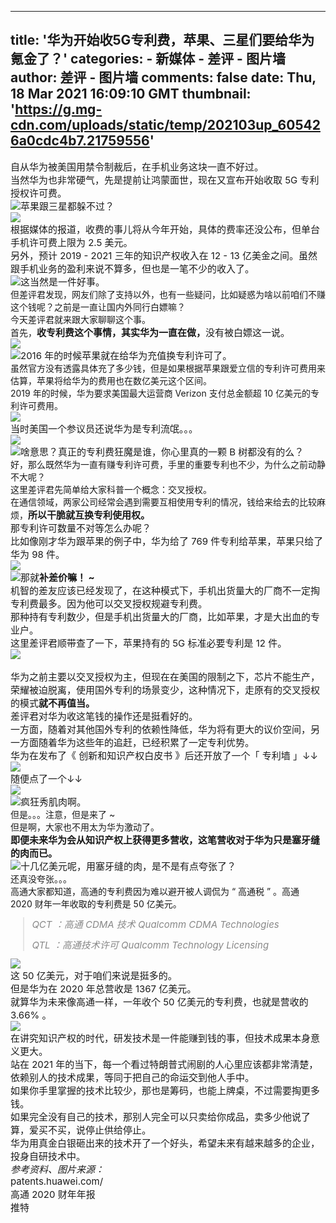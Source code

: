 
---
title: '华为开始收5G专利费，苹果、三星们要给华为氪金了？'
categories: 
    - 新媒体
    - 差评 - 图片墙
author: 差评 - 图片墙
comments: false
date: Thu, 18 Mar 2021 16:09:10 GMT
thumbnail: 'https://g.mg-cdn.com/uploads/static/temp/202103up_605426a0cdc4b7.21759556'
---

<div>   
<div><span style="font-size: 15px;">自从华为被美国用禁令制裁后，在手机业务这块一直不好过。</span></div><div class="ql-align-justify"><span style="font-size: 15px;">当然华为也非常硬气，先是提前让鸿蒙面世，现在又宣布开始收取 5G 专利授权许可费。</span></div><div class="ql-align-justify"><span style="font-size: 15px; font-family: sans-serif;"><img src="https://g.mg-cdn.com/uploads/static/temp/202103up_605426a0cdc4b7.21759556" referrerpolicy="no-referrer"></span><span style="font-size: 15px;">苹果跟三星都躲不过？</span></div><div class="ql-align-center"><span style="font-size: 15px;"><img src="https://g.mg-cdn.com/uploads/static/temp/202103up_605426a1194820.98540120" referrerpolicy="no-referrer"></span></div><div class="ql-align-justify"><span style="font-size: 15px;">根据媒体的报道，收费的事儿将从今年开始，具体的费率还没公布，但单台手机许可费上限为 2.5 美元。</span></div><div class="ql-align-justify"><span style="font-size: 15px;">另外，预计 2019 - 2021 三年的知识产权收入在 12 - 13 亿美金之间。虽然跟手机业务的盈利来说不算多，但也是一笔不少的收入了。</span></div><div class="ql-align-justify"><span style="font-size: 15px; font-family: sans-serif;"><img src="https://g.mg-cdn.com/uploads/static/temp/202103up_605426a1721815.75042459" referrerpolicy="no-referrer"></span><span style="font-size: 15px;">这当然是一件好事。</span></div><div class="ql-align-justify">但差评君发现，网友们除了支持以外，也有一些疑问，比如疑惑为啥以前咱们不赚这个钱呢？之前是一直让国内外同行白嫖嘛？</div><div class="ql-align-justify">今天差评君就来跟大家聊聊这个事。</div><div class="ql-align-justify">首先，<strong style="font-size: 15px;">收专利费这个事情，其实华为一直在做，</strong><span style="font-size: 15px;">没有被白嫖这一说。</span></div><div class="ql-align-center"><span style="font-size: 15px;"><img src="https://g.mg-cdn.com/uploads/static/temp/202103up_605426a1a61ec0.58653153" referrerpolicy="no-referrer"></span></div><div class="ql-align-justify"><span style="font-size: 15px; font-family: sans-serif;"><img src="https://g.mg-cdn.com/uploads/static/temp/202103up_605426a0cdc4b7.21759556" referrerpolicy="no-referrer"></span><span style="font-size: 15px;">2016 年的时候苹果就在给华为充值换专利许可了。</span></div><div class="ql-align-justify">虽然官方没有透露具体充了多少钱，但是如果根据苹果跟爱立信的专利许可费用来估算，苹果将给华为的费用也在数亿美元这个区间。</div><div class="ql-align-justify">2019 年的时候，华为要求美国最大运营商 Verizon 支付总金额超 10 亿美元的专利许可费用。</div><div class="ql-align-center"><span style="font-size: 15px;"><img src="https://g.mg-cdn.com/uploads/static/temp/202103up_605426a22063d1.28835690" referrerpolicy="no-referrer"></span></div><div class="ql-align-justify"><span style="font-size: 15px;">当时美国一个参议员还说华为是专利流氓。。。</span></div><div class="ql-align-center"><span style="font-size: 15px;"><img src="https://g.mg-cdn.com/uploads/static/temp/202103up_605426a26639b8.05200249" referrerpolicy="no-referrer"></span></div><div class="ql-align-justify"><span style="font-size: 15px; font-family: sans-serif;"><img src="https://g.mg-cdn.com/uploads/static/temp/202103up_605426a2b640e8.47285161" referrerpolicy="no-referrer"></span><span style="font-size: 15px;">啥意思？真正的专利费狂魔是谁，你心里真的一颗 B 树都没有的么？</span></div><div class="ql-align-justify">好，那么既然华为一直有赚专利许可费，手里的重要专利也不少，为什么之前动静不大呢？</div><div class="ql-align-justify">这里差评君先简单给大家科普一个概念：交叉授权。</div><div class="ql-align-justify">在通信领域，两家公司经常会遇到需要互相使用专利的情况，钱给来给去的比较麻烦，<strong style="font-size: 15px;">所以干脆就互换专利使用权。</strong></div><div class="ql-align-justify"><span style="font-size: 15px;">那专利许可数量不对等怎么办呢？</span></div><div class="ql-align-justify"><span style="font-size: 15px;">比如像刚才华为跟苹果的例子中，华为给了 769 件专利给苹果，苹果只给了华为 98 件。</span></div><div><span style="font-size: 15px;"><img src="https://g.mg-cdn.com/uploads/static/temp/202103up_605426a1a61ec0.58653153" referrerpolicy="no-referrer"></span></div><div class="ql-align-justify"><span style="font-size: 15px; font-family: sans-serif;"><img src="https://g.mg-cdn.com/uploads/static/temp/202103up_605426a346a780.25984782" referrerpolicy="no-referrer"></span><span style="font-size: 15px;">那就</span><strong style="font-size: 15px;">补差价嘛！ ~ </strong></div><div class="ql-align-justify"><span style="font-size: 15px;">机智的差友应该已经发现了，在这种模式下，手机出货量大的厂商不一定掏专利费最多。因为他可以交叉授权规避专利费。</span></div><div class="ql-align-justify"><span style="font-size: 15px;">那种持有专利数少，但是手机出货量大的厂商，比如苹果，才是大出血的专业户。</span></div><div class="ql-align-justify"><span style="font-size: 15px;">这里差评君顺带查了一下，苹果持有的 5G 标准必要专利是 12 件。</span></div><div class="ql-align-center"><span style="font-size: 15px;"><img src="https://g.mg-cdn.com/uploads/static/temp/202103up_605426a3926aa4.73290649" referrerpolicy="no-referrer"></span></div><div class="ql-align-justify"><br></div><div class="ql-align-justify"><span style="font-size: 15px;">华为之前主要以交叉授权为主，但现在在美国的限制之下，芯片不能生产，荣耀被迫脱离，使用国外专利的场景变少，这种情况下，走原有的交叉授权的模式</span><strong style="font-size: 15px;">就不再值当。</strong></div><div class="ql-align-justify"><span style="font-size: 15px;">差评君对华为收这笔钱的操作还是挺看好的。</span></div><div class="ql-align-justify"><span style="font-size: 15px;">一方面，随着对其他国外专利的依赖性降低，华为将有更大的议价空间，另一方面随着华为这些年的追赶，已经积累了一定专利优势。</span></div><div class="ql-align-justify"><span style="font-size: 15px;">华为在发布了《 创新和知识产权白皮书 》后还开放了一个「 专利墙 」↓↓</span></div><div class="ql-align-center"><span style="font-size: 15px;"><img src="https://g.mg-cdn.com/uploads/static/temp/202103up_605426a3cfac13.68274155" referrerpolicy="no-referrer"></span></div><div class="ql-align-justify"><span style="font-size: 15px;">随便点了一个↓↓</span></div><div class="ql-align-center"><span style="font-size: 15px;"><img src="https://g.mg-cdn.com/uploads/static/temp/202103up_605426a42bc555.46651584" referrerpolicy="no-referrer"></span></div><div class="ql-align-justify"><span style="font-size: 15px; font-family: sans-serif;"><img src="https://g.mg-cdn.com/uploads/static/temp/202103up_605426a4986f00.98306031" referrerpolicy="no-referrer"></span><span style="font-size: 15px;">疯狂秀肌肉啊。</span></div><div class="ql-align-justify">但是。。。注意，但是来了 ~ </div><div class="ql-align-justify">但是啊，大家也不用太为华为激动了。</div><div class="ql-align-justify"><strong style="font-size: 15px;">即便未来华为会从知识产权上获得更多营收，这笔营收对于华为只是塞牙缝的肉而已。</strong></div><div class="ql-align-justify"><span style="font-size: 15px; font-family: sans-serif;"><img src="https://g.mg-cdn.com/uploads/static/temp/202103up_605426a4e4cd31.10246144" referrerpolicy="no-referrer"></span><span style="font-size: 15px;">十几亿美元呢，用塞牙缝的肉，是不是有点夸张了？</span></div><div class="ql-align-justify">还真没夸张。。。</div><div class="ql-align-justify">高通大家都知道，高通的专利费因为难以避开被人调侃为 “ 高通税 ” 。高通 2020 财年一年收取的专利费是 50 亿美元。</div><blockquote style="color: rgb(136, 136, 136); font-style: italic; font-size: 12px;"><p class="blockquote-item" style="color: rgb(136, 136, 136); font-style: italic; font-size: 12px;"><span style="font-size: 15px;">QCT ：高通 CDMA 技术 Qualcomm CDMA Technologies</span></p><p class="blockquote-item" style="color: rgb(136, 136, 136); font-style: italic; font-size: 12px;"><span style="font-size: 15px;">QTL ：高通技术许可 Qualcomm Technology Licensing</span></p></blockquote><div class="ql-align-center"><span style="font-size: 15px;"><img src="https://g.mg-cdn.com/uploads/static/temp/202103up_605426a52deea2.58354165" referrerpolicy="no-referrer"></span></div><div class="ql-align-justify"><span style="font-size: 15px;">这 50 亿美元，对于咱们来说是挺多的。</span></div><div class="ql-align-justify"><span style="font-size: 15px;">但是华为在 2020 年总营收是 1367 亿美元。</span></div><div class="ql-align-justify"><span style="font-size: 15px;">就算华为未来像高通一样，一年收个 50 亿美元的专利费，也就是营收的 3.66% 。</span></div><div class="ql-align-center"><span style="font-size: 15px;"><img src="https://g.mg-cdn.com/uploads/static/temp/202103up_605426a5609d78.35447583" referrerpolicy="no-referrer"></span></div><div class="ql-align-justify"><span style="font-size: 15px;">在讲究知识产权的时代，研发技术是一件能赚到钱的事，但技术成果本身意义更大。</span></div><div class="ql-align-justify"><span style="font-size: 15px;">站在 2021 年的当下，每一个看过特朗普式闹剧的人心里应该都非常清楚，依赖别人的技术成果，等同于把自己的命运交到他人手中。</span></div><div class="ql-align-justify"><span style="font-size: 15px;">如果你手里掌握的技术比较少，那也是筹码，也能上牌桌，不过需要掏更多钱。</span></div><div class="ql-align-justify"><span style="font-size: 15px;">如果完全没有自己的技术，那别人完全可以只卖给你成品，卖多少他说了算，爱买不买，说停止供给停止。</span></div><div class="ql-align-justify"><span style="font-size: 15px;">华为用真金白银砸出来的技术开了一个好头，希望未来有越来越多的企业，投身自研技术中。</span></div><section><em style="font-size: 15px;">参考资料、图片来源：</em></section><section><span style="font-size: 15px;">patents.huawei.com/ </span></section><section><span style="font-size: 15px;">高通 2020 财年年报</span></section><section><span style="font-size: 15px;">推特</span></section>  
</div>
            